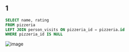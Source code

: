 ## 1
```sql
SELECT name, rating 
FROM pizzeria
LEFT JOIN person_visits ON pizzeria_id = pizzeria.id
WHERE pizzeria_id IS NULL
```
![image](https://github.com/ishouldbefound/SQL/assets/144837901/36e5121d-d1ea-4796-894c-2d5c50a0d58a)
